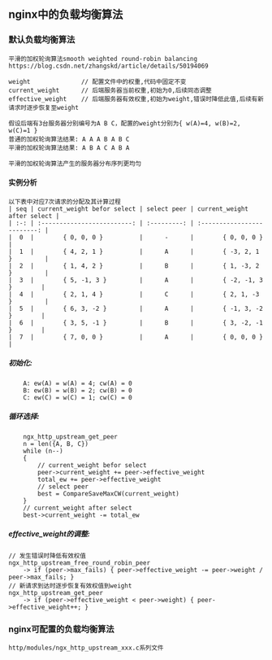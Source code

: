 
## nginx中的负载均衡算法
### 默认负载均衡算法
    平滑的加权轮询算法smooth weighted round-robin balancing
    https://blog.csdn.net/zhangskd/article/details/50194069

    weight              // 配置文件中的权重,代码中固定不变
    current_weight      // 后端服务器当前权重,初始为0,后续同态调整
    effective_weight    // 后端服务器有效权重,初始为weight,错误时降低此值,后续有新请求时逐步恢复至weight

    假设后端有3台服务器分别编号为A B C，配置的weight分别为{ w(A)=4, w(B)=2, w(C)=1 }
    普通的加权轮询算法结果: A A A B A B C
    平滑的加权轮询算法结果: A B A C A B A

    平滑的加权轮询算法产生的服务器分布序列更均匀

#### 实例分析
    以下表中对应7次请求的分配及其计算过程
    | seq | current_weight befor select | select peer | current_weight after select |
    | :-: | :-------------------------: | :---------: | :-------------------------: |
    |  0  |        { 0, 0, 0 }          |      -      |        { 0, 0, 0 }          |
    |  1  |        { 4, 2, 1 }          |      A      |        { -3, 2, 1 }         |
    |  2  |        { 1, 4, 2 }          |      B      |        { 1, -3, 2 }         |
    |  3  |        { 5, -1, 3 }         |      A      |        { -2, -1, 3 }        |
    |  4  |        { 2, 1, 4 }          |      C      |        { 2, 1, -3 }         |
    |  5  |        { 6, 3, -2 }         |      A      |        { -1, 3, -2 }        |
    |  6  |        { 3, 5, -1 }         |      B      |        { 3, -2, -1 }        |
    |  7  |        { 7, 0, 0 }          |      A      |        { 0, 0, 0 }          |

##### 初始化:
        A: ew(A) = w(A) = 4; cw(A) = 0
        B: ew(B) = w(B) = 2; cw(B) = 0
        C: ew(C) = w(C) = 1; cw(C) = 0
    
##### 循环选择:   
        ngx_http_upstream_get_peer
        n = len({A, B, C})
        while (n--)
        {
            // current_weight befor select
            peer->current_weight += peer->effective_weight
            total_ew += peer->effective_weight
            // select peer
            best = CompareSaveMaxCW(current_weight)
        }
        // current_weight after select
        best->current_weight -= total_ew 
    
##### effective_weight的调整:
    // 发生错误时降低有效权值
    ngx_http_upstream_free_round_robin_peer
        -> if (peer->max_fails) { peer->effective_weight -= peer->weight / peer->max_fails; }
    // 新请求到达时逐步恢复有效权值到weight
    ngx_http_upstream_get_peer
        -> if (peer->effective_weight < peer->weight) { peer->effective_weight++; }

### nginx可配置的负载均衡算法
    http/modules/ngx_http_upstream_xxx.c系列文件
